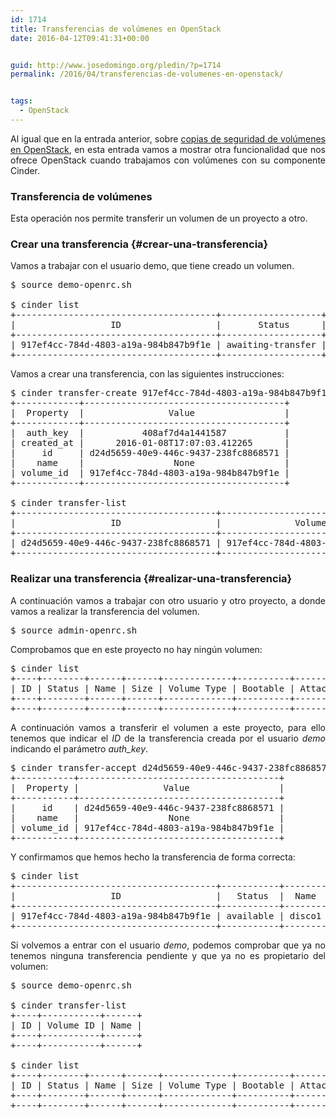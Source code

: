 ```yaml
---
id: 1714
title: Transferencias de volúmenes en OpenStack
date: 2016-04-12T09:41:31+00:00


guid: http://www.josedomingo.org/pledin/?p=1714
permalink: /2016/04/transferencias-de-volumenes-en-openstack/


tags:
  - OpenStack
---
```

<p style="text-align: justify;">
  Al igual que en la entrada anterior, sobre <a href="http://www.josedomingo.org/pledin/2016/04/copias-de-seguridad-de-volumenes-en-openstack/">copias de seguridad de volúmenes en OpenStack</a>, en esta entrada vamos a mostrar otra funcionalidad que nos ofrece OpenStack cuando trabajamos con volúmenes con su componente Cinder.
</p>

<h3 style="text-align: justify;">
  Transferencia de volúmenes
</h3>

Esta operación nos permite transferir un volumen de un proyecto a otro.

### Crear una transferencia {#crear-una-transferencia}

Vamos a trabajar con el usuario demo, que tiene creado un volumen.

<pre>$ source demo-openrc.sh	

$ cinder list
+--------------------------------------+-------------------+--------+------+-------------+----------+-------------+
|                  ID                  |       Status      |  Name  | Size | Volume Type | Bootable | Attached to |
+--------------------------------------+-------------------+--------+------+-------------+----------+-------------+
| 917ef4cc-784d-4803-a19a-984b847b9f1e | awaiting-transfer | disco1 |  1   | lvmdriver-1 |  false   |             |
+--------------------------------------+-------------------+--------+------+-------------+----------+-------------+
</pre>

Vamos a crear una transferencia, con las siguientes instrucciones:

<pre>$ cinder transfer-create 917ef4cc-784d-4803-a19a-984b847b9f1e
+------------+--------------------------------------+
|  Property  |                Value                 |
+------------+--------------------------------------+
|  auth_key  |           408af7d4a1441587           |
| created_at |      2016-01-08T17:07:03.412265      |
|     id     | d24d5659-40e9-446c-9437-238fc8868571 |
|    name    |                 None                 |
| volume_id  | 917ef4cc-784d-4803-a19a-984b847b9f1e |
+------------+--------------------------------------+

$ cinder transfer-list
+--------------------------------------+--------------------------------------+------+
|                  ID                  |              Volume ID               | Name |
+--------------------------------------+--------------------------------------+------+
| d24d5659-40e9-446c-9437-238fc8868571 | 917ef4cc-784d-4803-a19a-984b847b9f1e | None |
+--------------------------------------+--------------------------------------+------+
</pre>

<!--more-->

### Realizar una transferencia {#realizar-una-transferencia}

<p style="text-align: justify;">
  A continuación vamos a trabajar con otro usuario y otro proyecto, a donde vamos a realizar la transferencia del volumen.
</p>

<pre>$ source admin-openrc.sh
</pre>

Comprobamos que en este proyecto no hay ningún volumen:

<pre>$ cinder list
+----+--------+------+------+-------------+----------+-------------+
| ID | Status | Name | Size | Volume Type | Bootable | Attached to |
+----+--------+------+------+-------------+----------+-------------+
+----+--------+------+------+-------------+----------+-------------+
</pre>

<p style="text-align: justify;">
  A continuación vamos a transferir el volumen a este proyecto, para ello tenemos que indicar el <em>ID</em> de la transferencia creada por el usuario <em>demo</em> indicando el parámetro <em>auth_key</em>.
</p>

<pre>$ cinder transfer-accept d24d5659-40e9-446c-9437-238fc8868571 408af7d4a1441587
+-----------+--------------------------------------+
|  Property |                Value                 |
+-----------+--------------------------------------+
|     id    | d24d5659-40e9-446c-9437-238fc8868571 |
|    name   |                 None                 |
| volume_id | 917ef4cc-784d-4803-a19a-984b847b9f1e |
+-----------+--------------------------------------+
</pre>

Y confirmamos que hemos hecho la transferencia de forma correcta:

<pre>$ cinder list
+--------------------------------------+-----------+--------+------+-------------+----------+-------------+
|                  ID                  |   Status  |  Name  | Size | Volume Type | Bootable | Attached to |
+--------------------------------------+-----------+--------+------+-------------+----------+-------------+
| 917ef4cc-784d-4803-a19a-984b847b9f1e | available | disco1 |  1   | lvmdriver-1 |  false   |             |
+--------------------------------------+-----------+--------+------+-------------+----------+-------------+
</pre>

<p style="text-align: justify;">
  Si volvemos a entrar con el usuario <em>demo</em>, podemos comprobar que ya no tenemos ninguna transferencia pendiente y que ya no es propietario del volumen:
</p>

<pre>$ source demo-openrc.sh

$ cinder transfer-list
+----+-----------+------+
| ID | Volume ID | Name |
+----+-----------+------+
+----+-----------+------+	

$ cinder list
+----+--------+------+------+-------------+----------+-------------+
| ID | Status | Name | Size | Volume Type | Bootable | Attached to |
+----+--------+------+------+-------------+----------+-------------+
+----+--------+------+------+-------------+----------+-------------+
</pre>

<!-- AddThis Advanced Settings generic via filter on the_content -->

<!-- AddThis Share Buttons generic via filter on the_content -->